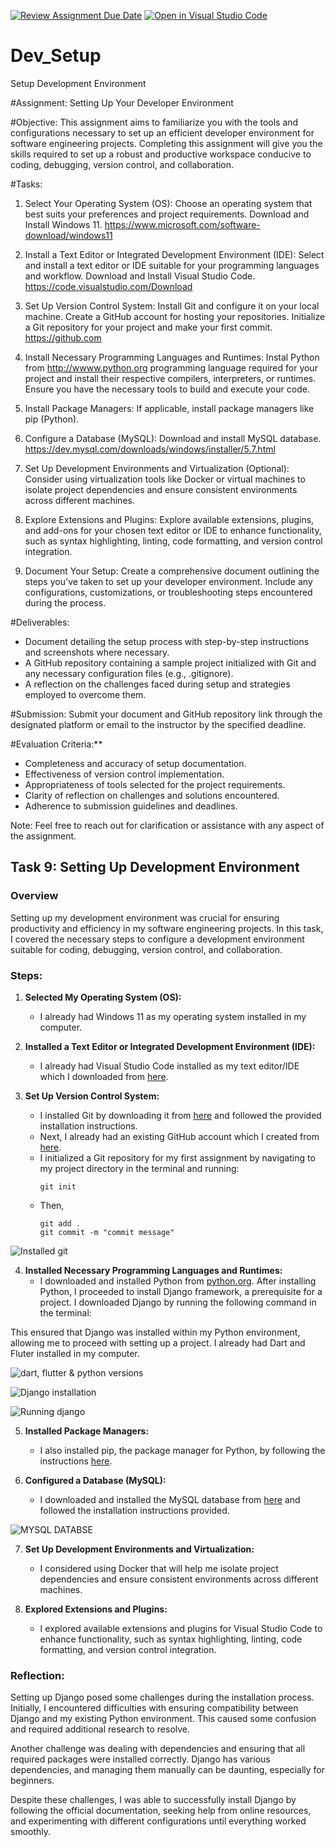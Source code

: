 [![Review Assignment Due Date](https://classroom.github.com/assets/deadline-readme-button-22041afd0340ce965d47ae6ef1cefeee28c7c493a6346c4f15d667ab976d596c.svg)](https://classroom.github.com/a/vbnbTt5m)
[![Open in Visual Studio Code](https://classroom.github.com/assets/open-in-vscode-2e0aaae1b6195c2367325f4f02e2d04e9abb55f0b24a779b69b11b9e10269abc.svg)](https://classroom.github.com/online_ide?assignment_repo_id=15273028&assignment_repo_type=AssignmentRepo)
# Dev_Setup
Setup Development Environment

#Assignment: Setting Up Your Developer Environment

#Objective:
This assignment aims to familiarize you with the tools and configurations necessary to set up an efficient developer environment for software engineering projects. Completing this assignment will give you the skills required to set up a robust and productive workspace conducive to coding, debugging, version control, and collaboration.

#Tasks:

1. Select Your Operating System (OS):
   Choose an operating system that best suits your preferences and project requirements. Download and Install Windows 11. https://www.microsoft.com/software-download/windows11

2. Install a Text Editor or Integrated Development Environment (IDE):
   Select and install a text editor or IDE suitable for your programming languages and workflow. Download and Install Visual Studio Code. https://code.visualstudio.com/Download
3. Set Up Version Control System:
   Install Git and configure it on your local machine. Create a GitHub account for hosting your repositories. Initialize a Git repository for your project and make your first commit. https://github.com

4. Install Necessary Programming Languages and Runtimes:
  Instal Python from http://wwww.python.org programming language required for your project and install their respective compilers, interpreters, or runtimes. Ensure you have the necessary tools to build and execute your code.

5. Install Package Managers:
   If applicable, install package managers like pip (Python).

6. Configure a Database (MySQL):
   Download and install MySQL database. https://dev.mysql.com/downloads/windows/installer/5.7.html

7. Set Up Development Environments and Virtualization (Optional):
   Consider using virtualization tools like Docker or virtual machines to isolate project dependencies and ensure consistent environments across different machines.

8. Explore Extensions and Plugins:
   Explore available extensions, plugins, and add-ons for your chosen text editor or IDE to enhance functionality, such as syntax highlighting, linting, code formatting, and version control integration.

9. Document Your Setup:
    Create a comprehensive document outlining the steps you've taken to set up your developer environment. Include any configurations, customizations, or troubleshooting steps encountered during the process. 

#Deliverables:
- Document detailing the setup process with step-by-step instructions and screenshots where necessary.
- A GitHub repository containing a sample project initialized with Git and any necessary configuration files (e.g., .gitignore).
- A reflection on the challenges faced during setup and strategies employed to overcome them.

#Submission:
Submit your document and GitHub repository link through the designated platform or email to the instructor by the specified deadline.

#Evaluation Criteria:**
- Completeness and accuracy of setup documentation.
- Effectiveness of version control implementation.
- Appropriateness of tools selected for the project requirements.
- Clarity of reflection on challenges and solutions encountered.
- Adherence to submission guidelines and deadlines.

Note: Feel free to reach out for clarification or assistance with any aspect of the assignment.




## Task 9: Setting Up Development Environment

### Overview
Setting up my development environment was crucial for ensuring productivity and efficiency in my software engineering projects. In this task, I covered the necessary steps to configure a development environment suitable for coding, debugging, version control, and collaboration.

### Steps:

1. **Selected My Operating System (OS):**
   - I already had Windows 11 as my operating system installed in my computer.

2. **Installed a Text Editor or Integrated Development Environment (IDE):**
   - I already had Visual Studio Code installed as my text editor/IDE which I downloaded from [here](https://code.visualstudio.com/Download).

3. **Set Up Version Control System:**
   - I installed Git by downloading it from [here](https://git-scm.com/) and followed the provided installation instructions.
   - Next, I already had an existing GitHub account which I created from [here](https://github.com).
   - I initialized a Git repository for my first assignment by navigating to my project directory in the terminal and running:
     ```
     git init
     ```
   - Then,
     ```
     git add .
     git commit -m "commit message"
     ```
     
![Installed git](<Installed git Screenshot.png>)

4. **Installed Necessary Programming Languages and Runtimes:**
   - I downloaded and installed Python from [python.org](https://www.python.org/downloads/).
   After installing Python, I proceeded to install Django framework, a prerequisite for a project. I downloaded Django by running the following command in the terminal:
   <!-- pip install django -->
This ensured that Django was installed within my Python environment, allowing me to proceed with setting up a project.
I already had Dart and Fluter installed in my computer.


![dart, flutter & python versions](<dart, flutter & python versions screenshot.png>)

![Django installation](<Django installation Screenshot.png>)

![Running django](<Running django Screenshot.png>)


5. **Installed Package Managers:**
   - I also installed pip, the package manager for Python, by following the instructions [here](https://pip.pypa.io/en/stable/installation/).

6. **Configured a Database (MySQL):**
   - I downloaded and installed the MySQL database from [here](https://dev.mysql.com/downloads/windows/installer/5.7.html) and followed the installation instructions provided.

![MYSQL DATABSE](<MY SQL DATABSE screenshot.png>)


7. **Set Up Development Environments and Virtualization:**
   - I considered using Docker that will help me isolate project dependencies and ensure consistent environments across different machines.

8. **Explored Extensions and Plugins:**
   - I explored available extensions and plugins for Visual Studio Code to enhance functionality, such as syntax highlighting, linting, code formatting, and version control integration.


### Reflection:
Setting up Django posed some challenges during the installation process. Initially, I encountered difficulties with ensuring compatibility between Django and my existing Python environment. This caused some confusion and required additional research to resolve.

Another challenge was dealing with dependencies and ensuring that all required packages were installed correctly. Django has various dependencies, and managing them manually can be daunting, especially for beginners.

Despite these challenges, I was able to successfully install Django by following the official documentation, seeking help from online resources, and experimenting with different configurations until everything worked smoothly.
